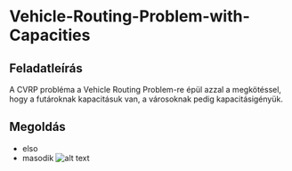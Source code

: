 # Vehicle-Routing-Problem-with-Capacities
## Feladatleírás
A CVRP probléma a Vehicle Routing Problem-re épül azzal a megkötéssel, hogy a futároknak kapacitásuk van, a városoknak pedig
kapacitásigényük.
## Megoldás
* elso
* masodik
![alt text](https://github.com/[NyAgoston]/[Vehicle-Routing-Problem-with-Capacities]/blob/[main]/1-10.png?raw=true)

